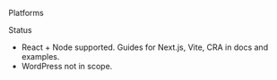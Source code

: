 Platforms

Status
- React + Node supported. Guides for Next.js, Vite, CRA in docs and examples.
- WordPress not in scope.

